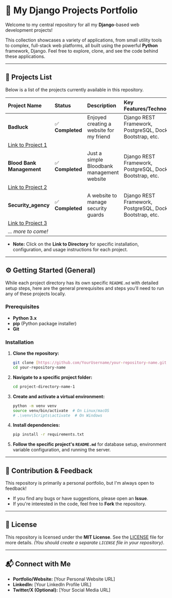 # 🚀 My Django Projects Portfolio

Welcome to my central repository for all my **Django**-based web development projects!

This collection showcases a variety of applications, from small utility tools to complex, full-stack web platforms, all built using the powerful **Python** framework, Django. Feel free to explore, clone, and see the code behind these applications.

---

## 📂 Projects List

Below is a list of the projects currently available in this repository.

| Project Name | Status | Description | Key Features/Technologies | Link to Directory |
| :--- | :--- | :--- | :--- | :--- |
| **Badluck** | ✅ **Completed** | Enjoyed creating a website for my friend | Django REST Framework, PostgreSQL, Docker, Bootstrap, etc. | 
[Link to Project 1](./Badluck) |
| **Blood Bank Management** | ✅ **Completed** | Just a simple Bloodbank management website | Django REST Framework, PostgreSQL, Docker, Bootstrap, etc. | 
[Link to Project 2](./bloodbankmanagement_master) |
| **Security_agency** | ✅ **Completed** | A website to manage security guards | Django REST Framework, PostgreSQL, Docker, Bootstrap, etc. | 
[Link to Project 3](./security_agency)|
| *... more to come!* | | | | |

* **Note:** Click on the **Link to Directory** for specific installation, configuration, and usage instructions for each project.

---

## ⚙️ Getting Started (General)

While each project directory has its own specific `README.md` with detailed setup steps, here are the general prerequisites and steps you'll need to run any of these projects locally.

### Prerequisites

* **Python 3.x**
* **pip** (Python package installer)
* **Git**

### Installation

1.  **Clone the repository:**
    ```bash
    git clone [https://github.com/YourUsername/your-repository-name.git](https://github.com/YourUsername/your-repository-name.git)
    cd your-repository-name
    ```

2.  **Navigate to a specific project folder:**
    ```bash
    cd project-directory-name-1
    ```

3.  **Create and activate a virtual environment:**
    ```bash
    python -m venv venv
    source venv/bin/activate  # On Linux/macOS
    # .\venv\Scripts\activate  # On Windows
    ```

4.  **Install dependencies:**
    ```bash
    pip install -r requirements.txt
    ```

5.  **Follow the specific project's `README.md`** for database setup, environment variable configuration, and running the server.

---

## 🤝 Contribution & Feedback

This repository is primarily a personal portfolio, but I'm always open to feedback!

* If you find any bugs or have suggestions, please open an **Issue**.
* If you're interested in the code, feel free to **Fork** the repository.

---

## 📄 License

This repository is licensed under the **MIT License**. See the [LICENSE](LICENSE) file for more details. *(You should create a separate `LICENSE` file in your repository)*.

---

## 📬 Connect with Me

* **Portfolio/Website:** [Your Personal Website URL]
* **LinkedIn:** [Your LinkedIn Profile URL]
* **Twitter/X (Optional):** [Your Social Media URL]
